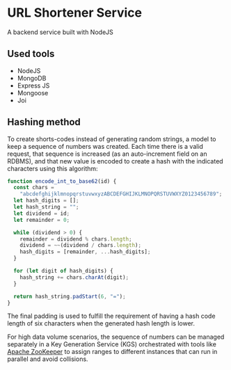 # URL Shortener Service
A backend service built with NodeJS

## Used tools

- NodeJS
- MongoDB
- Express JS
- Mongoose
- Joi

## Hashing method

To create shorts-codes instead of generating random strings, a model to keep a sequence of numbers was created. Each time there is a valid request, that sequence is increased (as an auto-increment field on an RDBMS), and that new value is encoded to create a hash with the indicated characters using this algorithm:

```js
function encode_int_to_base62(id) {
  const chars =
    "abcdefghijklmnopqrstuvwxyzABCDEFGHIJKLMNOPQRSTUVWXYZ0123456789";
  let hash_digits = [];
  let hash_string = "";
  let dividend = id;
  let remainder = 0;

  while (dividend > 0) {
    remainder = dividend % chars.length;
    dividend = ~~(dividend / chars.length);
    hash_digits = [remainder, ...hash_digits];
  }

  for (let digit of hash_digits) {
    hash_string += chars.charAt(digit);
  }

  return hash_string.padStart(6, "=");
}
```

The final padding is used to fulfill the requirement of having a hash code length of six characters when the generated hash length is lower.

For high data volume scenarios, the sequence of numbers can be managed separately in a Key Generation Service (KGS) orchestrated with tools like [Apache ZooKeeper](https://zookeeper.apache.org/) to assign ranges to different instances that can run in parallel and avoid collisions.